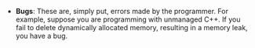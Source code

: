 - **Bugs**: These are, simply put, errors made by the programmer. For example, suppose you are programming with unmanaged C++. If you fail to delete dynamically allocated memory, resulting in a memory leak, you have a bug.

